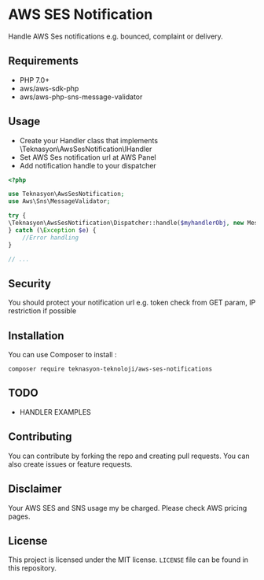 # AWS SES Notification
Handle AWS Ses notifications e.g. bounced, complaint or delivery.

## Requirements
* PHP 7.0+
* aws/aws-sdk-php
* aws/aws-php-sns-message-validator

## Usage

- Create your Handler class that implements \Teknasyon\AwsSesNotification\IHandler
- Set AWS Ses notification url at AWS Panel
- Add notification handle to your dispatcher
``` php
<?php

use Teknasyon\AwsSesNotification;
use Aws\Sns\MessageValidator;

try {
\Teknasyon\AwsSesNotification\Dispatcher::handle($myhandlerObj, new MessageValidator());
} catch (\Exception $e) {
    //Error handling
}

// ...
```
## Security
You should protect your notification url e.g. token check from GET param, IP restriction if possible
## Installation
You can use Composer to install :

``` shell
composer require teknasyon-teknoloji/aws-ses-notifications
```

## TODO
* HANDLER EXAMPLES

## Contributing
You can contribute by forking the repo and creating pull requests. You can also create issues or feature requests.

## Disclaimer
Your AWS SES and SNS usage my be charged. Please check AWS pricing pages.

## License
This project is licensed under the MIT license. `LICENSE` file can be found in this repository.

